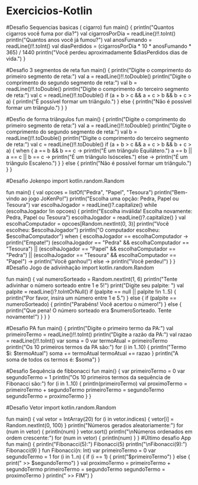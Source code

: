 # Exercicios-Kotlin
#Desafio Sequencias basicas ( cigarro)
fun main() {
    println("Quantos cigarros você fuma por dia?")
    val cigarrosPorDia = readLine()!!.toInt()
    println("Quantos anos você já fumou?")
    val anosFumando = readLine()!!.toInt()
    val diasPerdidos = (cigarrosPorDia * 10 * anosFumando * 365) / 1440
    println("Você perdeu aproximadamente $diasPerdidos dias de vida.")
}

#Desafio 3 segmentos de reta
fun main() {
    println("Digite o comprimento do primeiro segmento de reta:")
    val a = readLine()!!.toDouble()
    println("Digite o comprimento do segundo segmento de reta:")
    val b = readLine()!!.toDouble()
    println("Digite o comprimento do terceiro segmento de reta:")
    val c = readLine()!!.toDouble()
    if (a + b > c && a + c > b && b + c > a) {
        println("É possível formar um triângulo.")
    } else {
        println("Não é possível formar um triângulo.")
    }
}

#Desfio de forma triângulos
fun main() {
    println("Digite o comprimento do primeiro segmento de reta:")
    val a = readLine()!!.toDouble()
    println("Digite o comprimento do segundo segmento de reta:")
    val b = readLine()!!.toDouble()
    println("Digite o comprimento do terceiro segmento de reta:")
    val c = readLine()!!.toDouble()
    if (a + b > c && a + c > b && b + c > a) {
        when {
            a == b && b == c -> println("É um triângulo Equilátero.")
            a == b || a == c || b == c -> println("É um triângulo Isósceles.")
            else -> println("É um triângulo Escaleno.")
        }
    } else {
        println("Não é possível formar um triângulo.")
    }
}

#Desafio Jokenpo
import kotlin.random.Random

fun main() {
    val opcoes = listOf("Pedra", "Papel", "Tesoura")
    println("Bem-vindo ao jogo JoKenPo!")
    println("Escolha uma opção: Pedra, Papel ou Tesoura")
    var escolhaJogador = readLine()?.capitalize()
    while (escolhaJogador !in opcoes) {
        println("Escolha inválida! Escolha novamente: Pedra, Papel ou Tesoura")
        escolhaJogador = readLine()?.capitalize()
    }
    val escolhaComputador = opcoes[Random.nextInt(0, 3)]
    println("Você escolheu: $escolhaJogador")
    println("O computador escolheu: $escolhaComputador")
    when {
        escolhaJogador == escolhaComputador -> println("Empate!")
        (escolhaJogador == "Pedra" && escolhaComputador == "Tesoura") ||
        (escolhaJogador == "Papel" && escolhaComputador == "Pedra") ||
        (escolhaJogador == "Tesoura" && escolhaComputador == "Papel") -> println("Você ganhou!")
        else -> println("Você perdeu!")
    }
}
#Desafio Jogo de adivinhação
import kotlin.random.Random

fun main() {
    val numeroSorteado = Random.nextInt(1, 6)
    println("Tente adivinhar o número sorteado entre 1 e 5!")
    print("Digite seu palpite: ")
    val palpite = readLine()?.toIntOrNull()
    if (palpite == null || palpite !in 1..5) {
        println("Por favor, insira um número entre 1 e 5.")
    } else {
        if (palpite == numeroSorteado) {
            println("Parabéns! Você acertou o número!")
        } else {
            println("Que pena! O número sorteado era $numeroSorteado. Tente novamente!")
        }
    }
}

#Desafio PA
fun main() {
    println("Digite o primeiro termo da PA:")
    val primeiroTermo = readLine()!!.toInt()
    println("Digite a razão da PA:")
    val razao = readLine()!!.toInt()
    var soma = 0
    var termoAtual = primeiroTermo
    println("Os 10 primeiros termos da PA são:")
    for (i in 1..10) {
        println("Termo $i: $termoAtual")
        soma += termoAtual
        termoAtual += razao
    }
    println("A soma de todos os termos é: $soma")
}

#Desafio Sequência de fibbonacci
fun main() {
    var primeiroTermo = 0
    var segundoTermo = 1
 println("Os 10 primeiros termos da sequência de Fibonacci são:")
    for (i in 1..10) {
        println(primeiroTermo)
        val proximoTermo = primeiroTermo + segundoTermo
        primeiroTermo = segundoTermo
        segundoTermo = proximoTermo
    }
}

#Desafio Vetor
import kotlin.random.Random

fun main() {
    val vetor = IntArray(20)
    for (i in vetor.indices) {
        vetor[i] = Random.nextInt(0, 100)
    }
    println("Números gerados aleatoriamente:")
    for (num in vetor) {
        println(num)
    }
    vetor.sort()
    println("\nNúmeros ordenados em ordem crescente:")
    for (num in vetor) {
        println(num)
    }
}
#Último desafio App
fun main() {
    println("Fibonacci(5):")
    Fibonacci(5)
    println("\nFibonacci(9):")
    Fibonacci(9)
}
fun Fibonacci(n: Int) 
    var primeiroTermo = 0
    var segundoTermo = 1
    for (i in 1..n) {
        if (i == 1) {
            print("$primeiroTermo")
        } else {
            print(" >> $segundoTermo")
        }
        val proximoTermo = primeiroTermo + segundoTermo
        primeiroTermo = segundoTermo
        segundoTermo = proximoTermo
    }
    println(" >> FIM")
}
